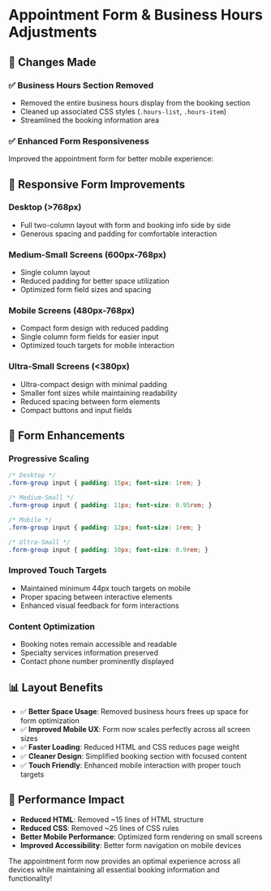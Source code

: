 # Appointment Form & Business Hours Adjustments

## 🎯 Changes Made

### ✅ **Business Hours Section Removed**
- Removed the entire business hours display from the booking section
- Cleaned up associated CSS styles (`.hours-list`, `.hours-item`)
- Streamlined the booking information area

### ✅ **Enhanced Form Responsiveness**
Improved the appointment form for better mobile experience:

## 📱 **Responsive Form Improvements**

### **Desktop (>768px)**
- Full two-column layout with form and booking info side by side
- Generous spacing and padding for comfortable interaction

### **Medium-Small Screens (600px-768px)**
- Single column layout
- Reduced padding for better space utilization
- Optimized form field sizes and spacing

### **Mobile Screens (480px-768px)**
- Compact form design with reduced padding
- Single column form fields for easier input
- Optimized touch targets for mobile interaction

### **Ultra-Small Screens (<380px)**
- Ultra-compact design with minimal padding
- Smaller font sizes while maintaining readability
- Reduced spacing between form elements
- Compact buttons and input fields

## 🎨 **Form Enhancements**

### **Progressive Scaling**
```css
/* Desktop */
.form-group input { padding: 15px; font-size: 1rem; }

/* Medium-Small */
.form-group input { padding: 11px; font-size: 0.95rem; }

/* Mobile */
.form-group input { padding: 12px; font-size: 1rem; }

/* Ultra-Small */
.form-group input { padding: 10px; font-size: 0.9rem; }
```

### **Improved Touch Targets**
- Maintained minimum 44px touch targets on mobile
- Proper spacing between interactive elements
- Enhanced visual feedback for form interactions

### **Content Optimization**
- Booking notes remain accessible and readable
- Specialty services information preserved
- Contact phone number prominently displayed

## 📊 **Layout Benefits**

- ✅ **Better Space Usage**: Removed business hours frees up space for form optimization
- ✅ **Improved Mobile UX**: Form now scales perfectly across all screen sizes
- ✅ **Faster Loading**: Reduced HTML and CSS reduces page weight
- ✅ **Cleaner Design**: Simplified booking section with focused content
- ✅ **Touch Friendly**: Enhanced mobile interaction with proper touch targets

## 🚀 **Performance Impact**

- **Reduced HTML**: Removed ~15 lines of HTML structure
- **Reduced CSS**: Removed ~25 lines of CSS rules
- **Better Mobile Performance**: Optimized form rendering on small screens
- **Improved Accessibility**: Better form navigation on mobile devices

The appointment form now provides an optimal experience across all devices while maintaining all essential booking information and functionality!
